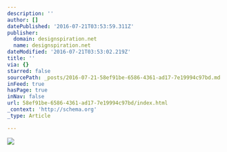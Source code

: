 ```yaml
---
description: ''
author: []
datePublished: '2016-07-21T03:53:59.311Z'
publisher:
  domain: designspiration.net
  name: designspiration.net
dateModified: '2016-07-21T03:53:02.219Z'
title: ''
via: {}
starred: false
sourcePath: _posts/2016-07-21-58ef91be-6586-4361-ad17-7e19994c97bd.md
inFeed: true
hasPage: true
inNav: false
url: 58ef91be-6586-4361-ad17-7e19994c97bd/index.html
_context: 'http://schema.org'
_type: Article

---
```

![](http://a1.dspncdn.com/media/692x/f2/c6/79/f2c6799b13ce9c7efe2d9798f7781dcd.jpg)
